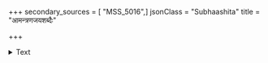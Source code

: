 +++
secondary_sources = [ "MSS_5016",]
jsonClass = "Subhaashita"
title = "आमन्त्रणजयशब्दैः"

+++

<details><summary>Text</summary>

आमन्त्रणजयशब्दैः प्रतिपदहुंकारघर्घरारावैः।  
स्वयमुक्तसाधुवादैर् अन्तरयति गायनो गीतम्॥
</details>
